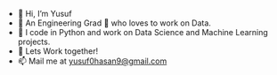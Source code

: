 - 👋 Hi, I’m Yusuf
- 👀 An Engineering Grad 🗿  who loves to work on Data.
- 🌱 I code in Python and work on Data Science and Machine Learning projects.
- 💞️ Lets Work together!
- 📫 Mail me at yusuf0hasan9@gmail.com

<!---
yh-Yusuf/yh-Yusuf is a ✨ special ✨ repository because its `README.md` (this file) appears on your GitHub profile.
You can click the Preview link to take a look at your changes.
--->
